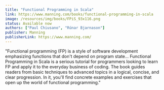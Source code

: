 ```yaml
---
title: "Functional Programming in Scala"
link: https://www.manning.com/books/functional-programming-in-scala
image: /resources/img/books/FPiS_93x116.png
status: Available now
authors: ["Paul Chiusano", "Rúnar Bjarnason"]
publisher: Manning
publisherLink: https://www.manning.com/
---
```


"Functional programming (FP) is a style of software development emphasizing functions that don't depend on program state... Functional Programming in Scala is a serious tutorial for programmers looking to learn FP and apply it to the everyday business of coding. The book guides readers from basic techniques to advanced topics in a logical, concise, and clear progression. In it, you'll find concrete examples and exercises that open up the world of functional programming." 
